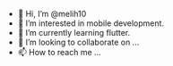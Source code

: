 - 👋 Hi, I’m @melih10
- 👀 I’m interested in mobile development.
- 🌱 I’m currently learning flutter.
- 💞️ I’m looking to collaborate on ...
- 📫 How to reach me ...

<!---
melih10/melih10 is a ✨ special ✨ repository because its `README.md` (this file) appears on your GitHub profile.
You can click the Preview link to take a look at your changes.
--->
